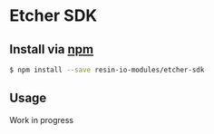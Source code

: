 # Etcher SDK

## Install via [npm](https://npmjs.com)

```sh
$ npm install --save resin-io-modules/etcher-sdk
```

## Usage

Work in progress
